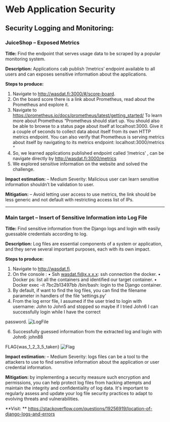 # Web Application Security

## Security Logging and Monitoring:
### JuiceShop – Exposed Metrics

**Title:** Find the endpoint that serves usage data to be scraped by a popular monitoring system.

**Description:** Applications cab publish ‘/metrics’ endpoint available to all users and can exposes
sensitive information about the applications.

**Steps to produce:**
1. Navigate to http://wasdat.fi:3000/#/score-board.
2. On the board score there is a link about Prometheus, read about the Prometheus and
explore it.
3. Navigate to https://prometheus.io/docs/prometheus/latest/getting_started/
To learn more about Prometheus
“Prometheus should start up. You should also be able to browse to a status page about itself
at localhost:3000. Give it a couple of seconds to collect data about itself from its own HTTP
metrics endpoint.
You can also verify that Prometheus is serving metrics about itself by navigating to its
metrics endpoint: localhost:3000/metrics “
4. So, we learned applications published endpoint called ‘/metrics’ , can be navigate directly
by http://wasdat.fi:3000/metrics
5. We explored sensitive information on the website and solved the challenge.
   
**Impact estimation:**
– Medium Severity: Malicious user can learn sensitive information shouldn’t be
validation to user.

**Mitigation:**
– Avoid letting user access to use metrics, the link should be less generic and not
default with restricting access list of IPs.


---------------------------------------------------------------------------------------------------------------------

### Main target – Insert of Sensitive Information into Log File
**Title:** Find sensitive information from the Django logs and login with easily guessable credentials
according to log.

**Description:** Log files are essential components of a system or application, and they serve several
important purposes, each with its own impact.

**Steps to produce:**

1. Navigate to http://wasdat.fi.
2. On the console :
• Ssh wasdat.fi@x.x.x.x: ssh connection the docker.
• Docker ps: list all the containers and identified our target container.
• Docker exec -it 7bc2b13497bb /bin/bash: login to the Django container.
3. By default, if want to find the log files, you can find the filename parameter in handlers of
the file ‘settings.py’
4. From the log error file, I assumed if the user tried to login with username: John to John5
and stopped so maybe if I tried John6 I can successfully login while I have the correct

password. ![LogFile](https://github.com/Mays-M/Images-/blob/main/logFile.png)


6. Successfully guessed information from the extracted log and login with John6: john88
   
FLAG{was_1_2_3_5_taken} ![Flag](https://github.com/Mays-M/Images-/blob/main/flag.png)



**Impact estimation:**
– Medium Severity: logs files can be a tool to the attackers to use to find sensitive
information about the application or user credential information.


**Mitigation:** by implementing a security measure such encryption and permissions, you can help
protect log files from hacking attempts and maintain the integrity and confidentiality of
log data. It's important to regularly assess and update your log file security practices to
adapt to evolving threats and vulnerabilities.

**Visit: ** https://stackoverflow.com/questions/19256919/location-of-django-logs-and-errors
